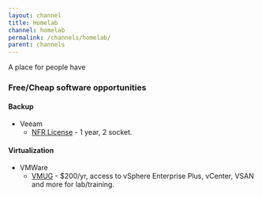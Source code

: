 ```yaml
---
layout: channel
title: Homelab
channel: homelab
permalink: /channels/homelab/
parent: channels
---
```


A place for people have 

### Free/Cheap software opportunities

#### Backup

* Veeam
  * [NFR License](https://go.veeam.com/free-nfr-veeam-availability-suite) - 1 year, 2 socket.

#### Virtualization

* VMWare
  * [VMUG](https://www.vmug.com/) - $200/yr, access to vSphere Enterprise Plus, vCenter, VSAN and more for lab/training.